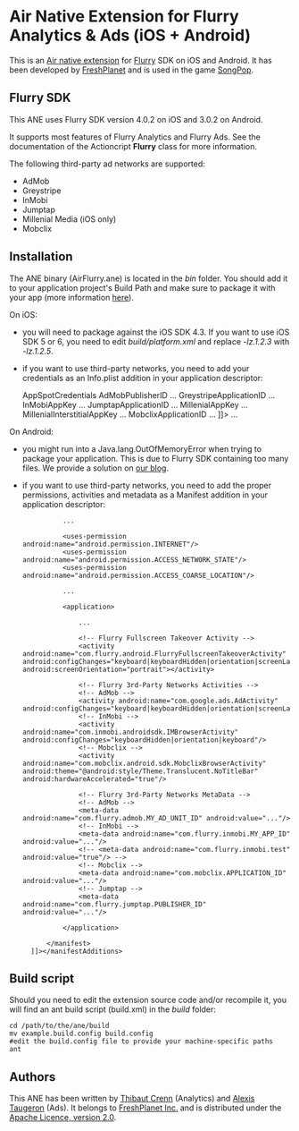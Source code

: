 Air Native Extension for Flurry Analytics & Ads (iOS + Android)
======================================

This is an [Air native extension](http://www.adobe.com/devnet/air/native-extensions-for-air.html) for [Flurry](http://flurry.com) SDK on iOS and Android. It has been developed by [FreshPlanet](http://freshplanet.com) and is used in the game [SongPop](http://songpop.fm).


Flurry SDK
---------

This ANE uses Flurry SDK version 4.0.2 on iOS and 3.0.2 on Android.

It supports most features of Flurry Analytics and Flurry Ads. See the documentation of the Actioncript **Flurry** class for more information.

The following third-party ad networks are supported:

* AdMob
* Greystripe
* InMobi
* Jumptap
* Millenial Media (iOS only)
* Mobclix


Installation
---------

The ANE binary (AirFlurry.ane) is located in the *bin* folder. You should add it to your application project's Build Path and make sure to package it with your app (more information [here](http://help.adobe.com/en_US/air/build/WS597e5dadb9cc1e0253f7d2fc1311b491071-8000.html)).

On iOS:

* you will need to package against the iOS SDK 4.3. If you want to use iOS SDK 5 or 6, you need to edit *build/platform.xml* and replace *-lz.1.2.3* with *-lz.1.2.5*.
* if you want to use third-party networks, you need to add your credentials as an Info.plist addition in your application descriptor:

    <iPhone>
        <InfoAdditions><![CDATA[
            ...
            <key>AppSpotCredentials</key>
            <dict>
                <key>AdMobPublisherID</key>
                <string>...</string>
                <key>GreystripeApplicationID</key>
                <string>...</string>
                <key>InMobiAppKey</key>
                <string>...</string>
                <key>JumptapApplicationID</key>
                <string>...</string>
                <key>MillenialAppKey</key>
                <string>...</string>
                <key>MillenialInterstitialAppKey</key>
                <string>...</string>
                <key>MobclixApplicationID</key>
                <string>...</string>
            </dict>
        ]]></InfoAdditions>
        ...
    </iPhone>

On Android:

* you might run into a Java.lang.OutOfMemoryError when trying to package your application. This is due to Flurry SDK containing too many files. We provide a solution on [our blog](http://freshplanet-xp.tumblr.com/post/30344545748/packaging-ane-with-large-third-party-sdks).
* if you want to use third-party networks, you need to add the proper permissions, activities and metadata as a Manifest addition in your application descriptor:

    <android>
        <manifestAdditions><![CDATA[
            <manifest android:installLocation="auto">
                
                ...

                <uses-permission android:name="android.permission.INTERNET"/>
                <uses-permission android:name="android.permission.ACCESS_NETWORK_STATE"/>
                <uses-permission android:name="android.permission.ACCESS_COARSE_LOCATION"/>
                
                ...

                <application>

                    ...
                    
                    <!-- Flurry Fullscreen Takeover Activity -->
                    <activity android:name="com.flurry.android.FlurryFullscreenTakeoverActivity" android:configChanges="keyboard|keyboardHidden|orientation|screenLayout|uiMode|screenSize|smallestScreenSize" android:screenOrientation="portrait"></activity>
                    
                    <!-- Flurry 3rd-Party Networks Activities -->
                    <!-- AdMob -->
                    <activity android:name="com.google.ads.AdActivity" android:configChanges="keyboard|keyboardHidden|orientation|screenLayout|uiMode|screenSize|smallestScreenSize"/>
                    <!-- InMobi -->
                    <activity android:name="com.inmobi.androidsdk.IMBrowserActivity" android:configChanges="keyboardHidden|orientation|keyboard"/>
                    <!-- Mobclix -->
                    <activity android:name="com.mobclix.android.sdk.MobclixBrowserActivity" android:theme="@android:style/Theme.Translucent.NoTitleBar" android:hardwareAccelerated="true"/>
                     
                    <!-- Flurry 3rd-Party Networks MetaData -->
                    <!-- AdMob -->
                    <meta-data android:name="com.flurry.admob.MY_AD_UNIT_ID" android:value="..."/>
                    <!-- InMobi -->
                    <meta-data android:name="com.flurry.inmobi.MY_APP_ID" android:value="..."/>
                    <!-- <meta-data android:name="com.flurry.inmobi.test" android:value="true"/> -->
                    <!-- Mobclix -->
                    <meta-data android:name="com.mobclix.APPLICATION_ID" android:value="..."/>
                    <!-- Jumptap -->
                    <meta-data android:name="com.flurry.jumptap.PUBLISHER_ID" android:value="..."/>
                    
                </application>

            </manifest>
        ]]></manifestAdditions>
    </android>


Build script
---------

Should you need to edit the extension source code and/or recompile it, you will find an ant build script (build.xml) in the *build* folder:

    cd /path/to/the/ane/build
    mv example.build.config build.config
    #edit the build.config file to provide your machine-specific paths
    ant


Authors
------

This ANE has been written by [Thibaut Crenn](https://github.com/titi-us) (Analytics) and [Alexis Taugeron](http://alexistaugeron.com) (Ads). It belongs to [FreshPlanet Inc.](http://freshplanet.com) and is distributed under the [Apache Licence, version 2.0](http://www.apache.org/licenses/LICENSE-2.0).